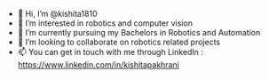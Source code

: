 - 👋 Hi, I’m @kishita1810
- 👀 I’m interested in robotics and computer vision
- 🌱 I’m currently pursuing my Bachelors in Robotics and Automation
- 💞️ I’m looking to collaborate on robotics related projects
- 📫 You can get in touch with me through LinkedIn : https://www.linkedin.com/in/kishitapakhrani

<!---
kishita1810/kishita1810 is a ✨ special ✨ repository because its `README.md` (this file) appears on your GitHub profile.
You can click the Preview link to take a look at your changes.
--->
